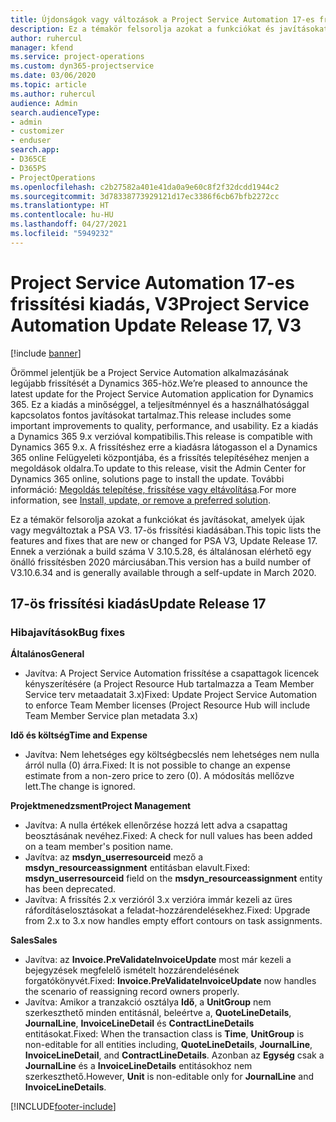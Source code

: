 ```yaml
---
title: Újdonságok vagy változások a Project Service Automation 17-es frissítési kiadásának V3 változatában
description: Ez a témakör felsorolja azokat a funkciókat és javításokat, amelyek elérhetők a Project Service Automation V3. 17-os frissítési kiadásában.
author: ruhercul
manager: kfend
ms.service: project-operations
ms.custom: dyn365-projectservice
ms.date: 03/06/2020
ms.topic: article
ms.author: ruhercul
audience: Admin
search.audienceType:
- admin
- customizer
- enduser
search.app:
- D365CE
- D365PS
- ProjectOperations
ms.openlocfilehash: c2b27582a401e41da0a9e60c8f2f32dcdd1944c2
ms.sourcegitcommit: 3d78338773929121d17ec3386f6cb67bfb2272cc
ms.translationtype: HT
ms.contentlocale: hu-HU
ms.lasthandoff: 04/27/2021
ms.locfileid: "5949232"
---
```

# <a name="project-service-automation-update-release-17-v3"></a><span data-ttu-id="528e1-103">Project Service Automation 17-es frissítési kiadás, V3</span><span class="sxs-lookup"><span data-stu-id="528e1-103">Project Service Automation Update Release 17, V3</span></span>

[!include [banner](../includes/psa-now-project-operations.md)]

<span data-ttu-id="528e1-104">Örömmel jelentjük be a Project Service Automation alkalmazásának legújabb frissítését a Dynamics 365-höz.</span><span class="sxs-lookup"><span data-stu-id="528e1-104">We’re pleased to announce the latest update for the Project Service Automation application for Dynamics 365.</span></span> <span data-ttu-id="528e1-105">Ez a kiadás a minőséggel, a teljesítménnyel és a használhatósággal kapcsolatos fontos javításokat tartalmaz.</span><span class="sxs-lookup"><span data-stu-id="528e1-105">This release includes some important improvements to quality, performance, and usability.</span></span>  <span data-ttu-id="528e1-106">Ez a kiadás a Dynamics 365 9.x verzióval kompatibilis.</span><span class="sxs-lookup"><span data-stu-id="528e1-106">This release is compatible with Dynamics 365 9.x.</span></span> <span data-ttu-id="528e1-107">A frissítéshez erre a kiadásra látogasson el a Dynamics 365 online Felügyeleti központjába, és a frissítés telepítéséhez menjen a megoldások oldalra.</span><span class="sxs-lookup"><span data-stu-id="528e1-107">To update to this release, visit the Admin Center for Dynamics 365 online, solutions page to install the update.</span></span> <span data-ttu-id="528e1-108">További információ: [Megoldás telepítése, frissítése vagy eltávolítása](/power-platform/admin/install-remove-preferred-solution).</span><span class="sxs-lookup"><span data-stu-id="528e1-108">For more information, see [Install, update, or remove a preferred solution](/power-platform/admin/install-remove-preferred-solution).</span></span>

<span data-ttu-id="528e1-109">Ez a témakör felsorolja azokat a funkciókat és javításokat, amelyek újak vagy megváltoztak a PSA V3. 17-ös frissítési kiadásában.</span><span class="sxs-lookup"><span data-stu-id="528e1-109">This topic lists the features and fixes that are new or changed for PSA V3, Update Release 17.</span></span> <span data-ttu-id="528e1-110">Ennek a verziónak a build száma V 3.10.5.28, és általánosan elérhető egy önálló frissítésben 2020 márciusában.</span><span class="sxs-lookup"><span data-stu-id="528e1-110">This version has a build number of V3.10.6.34 and is generally available through a self-update in March 2020.</span></span>


## <a name="update-release-17"></a><span data-ttu-id="528e1-111">17-ös frissítési kiadás</span><span class="sxs-lookup"><span data-stu-id="528e1-111">Update Release 17</span></span>

### <a name="bug-fixes"></a><span data-ttu-id="528e1-112">Hibajavítások</span><span class="sxs-lookup"><span data-stu-id="528e1-112">Bug fixes</span></span>

<span data-ttu-id="528e1-113">**Általános**</span><span class="sxs-lookup"><span data-stu-id="528e1-113">**General**</span></span>

- <span data-ttu-id="528e1-114">Javítva: A Project Service Automation frissítése a csapattagok licencek kényszerítésére (a Project Resource Hub tartalmazza a Team Member Service terv metaadatait 3.x)</span><span class="sxs-lookup"><span data-stu-id="528e1-114">Fixed: Update Project Service Automation to enforce Team Member licenses (Project Resource Hub will include Team Member Service plan metadata 3.x)</span></span>
 
<span data-ttu-id="528e1-115">**Idő és költség**</span><span class="sxs-lookup"><span data-stu-id="528e1-115">**Time and Expense**</span></span>

- <span data-ttu-id="528e1-116">Javítva: Nem lehetséges egy költségbecslés nem lehetséges nem nulla árról nulla (0) árra.</span><span class="sxs-lookup"><span data-stu-id="528e1-116">Fixed: It is not possible to change an expense estimate from a non-zero price to zero (0).</span></span> <span data-ttu-id="528e1-117">A módosítás mellőzve lett.</span><span class="sxs-lookup"><span data-stu-id="528e1-117">The change is ignored.</span></span>

<span data-ttu-id="528e1-118">**Projektmenedzsment**</span><span class="sxs-lookup"><span data-stu-id="528e1-118">**Project Management**</span></span>

- <span data-ttu-id="528e1-119">Javítva: A nulla értékek ellenőrzése hozzá lett adva a csapattag beosztásának nevéhez.</span><span class="sxs-lookup"><span data-stu-id="528e1-119">Fixed: A check for null values has been added on a team member's position name.</span></span>
- <span data-ttu-id="528e1-120">Javítva: az **msdyn_userresourceid** mező a **msdyn_resourceassignment** entitásban elavult.</span><span class="sxs-lookup"><span data-stu-id="528e1-120">Fixed: **msdyn_userresourceid** field on the **msdyn_resourceassignment** entity has been deprecated.</span></span>
- <span data-ttu-id="528e1-121">Javítva: A frissítés 2.x verzióról 3.x verzióra immár kezeli az üres ráfordításelosztásokat a feladat-hozzárendelésekhez.</span><span class="sxs-lookup"><span data-stu-id="528e1-121">Fixed: Upgrade from 2.x to 3.x now handles empty effort contours on task assignments.</span></span>

<span data-ttu-id="528e1-122">**Sales**</span><span class="sxs-lookup"><span data-stu-id="528e1-122">**Sales**</span></span>

- <span data-ttu-id="528e1-123">Javítva: az **Invoice.PreValidateInvoiceUpdate** most már kezeli a bejegyzések megfelelő ismételt hozzárendelésének forgatókönyvét.</span><span class="sxs-lookup"><span data-stu-id="528e1-123">Fixed: **Invoice.PreValidateInvoiceUpdate** now handles the scenario of reassigning record owners properly.</span></span>
- <span data-ttu-id="528e1-124">Javítva: Amikor a tranzakció osztálya **Idő**, a **UnitGroup** nem szerkeszthető minden entitásnál, beleértve a, **QuoteLineDetails**, **JournalLine**, **InvoiceLineDetail** és **ContractLineDetails** entitásokat.</span><span class="sxs-lookup"><span data-stu-id="528e1-124">Fixed: When the transaction class is **Time**, **UnitGroup** is non-editable for all entities including, **QuoteLineDetails**, **JournalLine**, **InvoiceLineDetail**, and **ContractLineDetails**.</span></span> <span data-ttu-id="528e1-125">Azonban az **Egység** csak a **JournalLine** és a **InvoiceLineDetails** entitásokhoz nem szerkeszthető.</span><span class="sxs-lookup"><span data-stu-id="528e1-125">However, **Unit** is non-editable only for **JournalLine** and **InvoiceLineDetails**.</span></span>




[!INCLUDE[footer-include](../includes/footer-banner.md)]